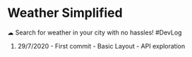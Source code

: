 # Weather Simplified
☁ Search for weather in your city with no hassles!
#DevLog
1. 29/7/2020 - First commit - Basic Layout - API exploration 
